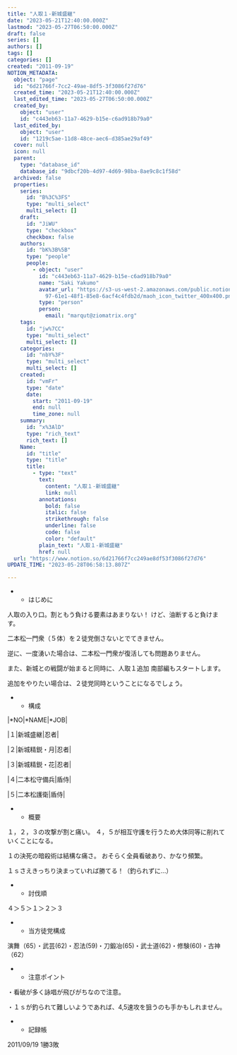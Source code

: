 ```yaml
---
title: "人取１-新城盛継"
date: "2023-05-21T12:40:00.000Z"
lastmod: "2023-05-27T06:50:00.000Z"
draft: false
series: []
authors: []
tags: []
categories: []
created: "2011-09-19"
NOTION_METADATA:
  object: "page"
  id: "6d21766f-7cc2-49ae-8df5-3f3086f27d76"
  created_time: "2023-05-21T12:40:00.000Z"
  last_edited_time: "2023-05-27T06:50:00.000Z"
  created_by:
    object: "user"
    id: "c443eb63-11a7-4629-b15e-c6ad918b79a0"
  last_edited_by:
    object: "user"
    id: "1219c5ae-11d8-48ce-aec6-d385ae29af49"
  cover: null
  icon: null
  parent:
    type: "database_id"
    database_id: "9dbcf20b-4d97-4d69-98ba-8ae9c8c1f58d"
  archived: false
  properties:
    series:
      id: "B%3C%3FS"
      type: "multi_select"
      multi_select: []
    draft:
      id: "JiWU"
      type: "checkbox"
      checkbox: false
    authors:
      id: "bK%3B%5B"
      type: "people"
      people:
        - object: "user"
          id: "c443eb63-11a7-4629-b15e-c6ad918b79a0"
          name: "Saki Yakumo"
          avatar_url: "https://s3-us-west-2.amazonaws.com/public.notion-static.com/3ad1c4\
            97-61e1-48f1-85e8-6acf4c4fdb2d/maoh_icon_twitter_400x400.png"
          type: "person"
          person:
            email: "marqut@ziomatrix.org"
    tags:
      id: "jw%7CC"
      type: "multi_select"
      multi_select: []
    categories:
      id: "nbY%3F"
      type: "multi_select"
      multi_select: []
    created:
      id: "vmFr"
      type: "date"
      date:
        start: "2011-09-19"
        end: null
        time_zone: null
    summary:
      id: "x%3AlD"
      type: "rich_text"
      rich_text: []
    Name:
      id: "title"
      type: "title"
      title:
        - type: "text"
          text:
            content: "人取１-新城盛継"
            link: null
          annotations:
            bold: false
            italic: false
            strikethrough: false
            underline: false
            code: false
            color: "default"
          plain_text: "人取１-新城盛継"
          href: null
  url: "https://www.notion.so/6d21766f7cc249ae8df53f3086f27d76"
UPDATE_TIME: "2023-05-28T06:58:13.807Z"

---
```

<link rel="stylesheet" href="https://cdn.jsdelivr.net/npm/katex@0.16.2/dist/katex.min.css" integrity="sha384-bYdxxUwYipFNohQlHt0bjN/LCpueqWz13HufFEV1SUatKs1cm4L6fFgCi1jT643X" crossorigin="anonymous">

- * はじめに

人取の入り口。割ともう負ける要素はあまりない！ けど、油断すると負けます。


二本松一門衆（５体）を２徒党倒さないとでてきません。


逆に、一度湧いた場合は、二本松一門衆が復活しても問題ありません。


また、新城との戦闘が始まると同時に、人取１追加 南部編もスタートします。


追加をやりたい場合は、２徒党同時ということになるでしょう。

- * 構成

|*NO|*NAME|*JOB|


|１|新城盛継|忍者|


|２|新城精鋭・月|忍者|


|３|新城精鋭・花|忍者|


|４|二本松守備兵|盾侍|


|５|二本松護衛|盾侍|

- * 概要

１，２，３の攻撃が割と痛い。 ４，５が相互守護を行うため大体同等に削れていくことになる。


１の決死の暗殺術は結構な痛さ。 おそらく全員看破あり、かなり頻繁。


１ｓさえきっちり決まっていれば勝てる！（釣られずに…）

- * 討伐順

４＞５＞１＞２＞３

- * 当方徒党構成

演舞（65）・武芸(62)・忍法(59)・刀鍛冶(65)・武士道(62)・修験(60)・古神（62）

- * 注意ポイント

・看破が多く詠唱が飛びがちなので注意。


・１ｓが釣られて難しいようであれば、4,5速攻を狙うのも手かもしれません。

- * 記録帳

2011/09/19 1勝3敗

